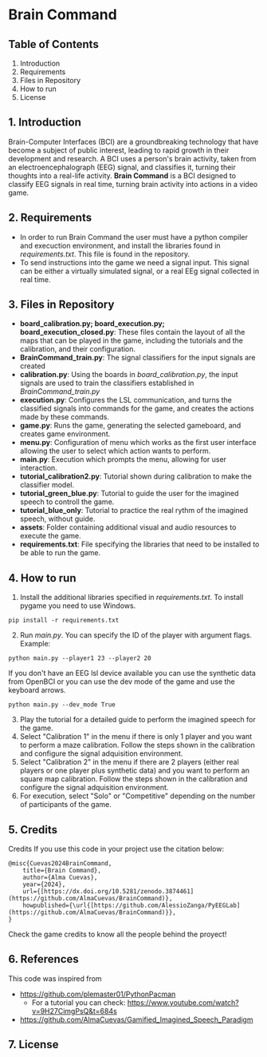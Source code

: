 # Brain Command
## Table of Contents
1. Introduction
2. Requirements
3. Files in Repository 
4. How to run
5. License
## 1. Introduction
Brain-Computer Interfaces (BCI) are a groundbreaking technology that have become a subject of public interest, leading to rapid growth in their development and research. A BCI uses a person's brain activity, taken from an electroencephalograph (EEG) signal, and classifies it, turning their thoughts into a real-life activity. **Brain Command** is a BCI designed to classify EEG signals in real time, turning brain activity into actions in a video game.
## 2. Requirements
* In order to run Brain Command the user must  have a python compiler and execuction environment, and install the libraries found in *requirements.txt*. This file is found in the repository. 
* To send instructions into the game we need a signal input. This signal can be either a virtually simulated signal, or a  real EEg signal collected in real time.
##  3. Files in Repository
* **board_calibration.py; board_execution.py; board_execution_closed.py**: These files contain the layout of all the maps that can be played in the game, including the tutorials and the calibration, and their configuration.
* **BrainCommand_train.py**: The signal classifiers for the input signals are created 
* **calibration.py**: Using the boards in *board_calibration.py*, the input signals are used to train the classifiers established in *BrainCommand_train.py* 
* **execution.py**: Configures the LSL communication, and turns the classified signals into commands for the game, and creates the actions made by these commands.
* **game.py**: Runs the game, generating the selected gameboard, and creates game environment.
* **menu.py**: Configuration of menu which works as the first user interface allowing the user to select which action wants to perform.
* **main.py**: Execution which prompts the menu, allowing for user interaction.
* **tutorial_calibration2.py**: Tutorial shown during calibration to make the classifier model.
* **tutorial_green_blue.py**: Tutorial to guide the user for the imagined speech to controll the game.
* **tutorial_blue_only**: Tutorial to practice the real rythm of the imagined speech, without guide.
* **assets**: Folder containing additional visual and audio resources to execute the game.
* **requirements.txt**: File specifying the libraries that need to be installed to be able to run the game.
## 4. How to run
1. Install the additional libraries specified in *requirements.txt*. To install pygame you need to use Windows.
```
pip install -r requirements.txt
```
2. Run *main.py*. You can specify the ID of the player with argument flags.
Example:
```
python main.py --player1 23 --player2 20
```
If you don't have an EEG lsl device available you can use the synthetic data from OpenBCI or you can use the dev mode of the game and use the keyboard arrows.
```
python main.py --dev_mode True
```
3. Play the tutorial for a detailed guide to perform the imagined speech for the game.
4. Select "Calibration 1" in the menu if there is only 1 player and you want to perform a maze calibration. Follow the steps shown in the calibration and configure the signal adquisition environment.
5. Select "Calibration 2" in the menu if there are 2 players (either real players or one player plus synthetic data) and you want to perform an square map calibration. Follow the steps shown in the calibration and configure the signal adquisition environment.
6. For execution, select "Solo" or "Competitive" depending on the number of participants of the game.
## 5. Credits
Credits
If you use this code in your project use the citation below:
```
@misc{Cuevas2024BrainCommand,
    title={Brain Command},
    author={Alma Cuevas},
    year={2024},
    url={[https://dx.doi.org/10.5281/zenodo.3874461](https://github.com/AlmaCuevas/BrainCommand)},
    howpublished={\url{[https://github.com/AlessioZanga/PyEEGLab](https://github.com/AlmaCuevas/BrainCommand)}},
}
```
Check the game credits to know all the people behind the proyect!

## 6. References
This code was inspired from
* https://github.com/plemaster01/PythonPacman
  * For a tutorial you can check: https://www.youtube.com/watch?v=9H27CimgPsQ&t=684s
* https://github.com/AlmaCuevas/Gamified_Imagined_Speech_Paradigm
## 7. License

